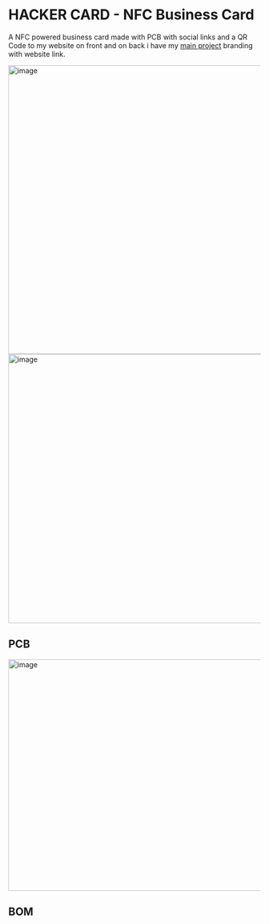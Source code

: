 # HACKER CARD - NFC Business Card

A NFC powered business card made with PCB with social links and a QR Code to my website on front and on back i have my [main project](https://qeintech.in/) branding with website link.

<img width="785" height="576" alt="image" src="https://github.com/user-attachments/assets/93d306cf-61af-4daa-a753-49b2a2cadca2" />
<img width="739" height="537" alt="image" src="https://github.com/user-attachments/assets/9d578eed-3415-46ee-9ca5-86a90105e534" />

## PCB
<img width="713" height="462" alt="image" src="https://github.com/user-attachments/assets/8dfd8988-c119-48db-9e9e-a1a9ee35c3d6" />

## BOM
